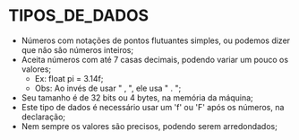 # TIPOS_DE_DADOS

- Números com notações de pontos flutuantes simples, ou podemos dizer que não são números inteiros;
- Aceita números com até 7 casas decimais, podendo variar um pouco os valores;
  - Ex: float pi = 3.14f;
  - Obs: Ao invés de usar " , ", ele usa " . ";
- Seu tamanho é de 32 bits ou 4 bytes, na memória da máquina;
- Este tipo de dados é necessário usar um 'f' ou 'F' após os números, na declaração;
- Nem sempre os valores são precisos, podendo serem arredondados;
